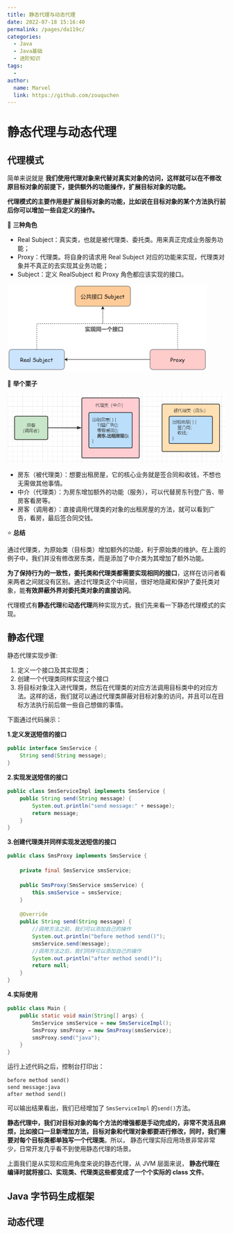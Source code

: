 ```yaml
---
title: 静态代理与动态代理
date: 2022-07-18 15:16:40
permalink: /pages/da119c/
categories:
  - Java
  - Java基础
  - 进阶知识
tags:
  - 
author: 
  name: Marvel
  link: https://github.com/zouquchen
---
```


# 静态代理与动态代理

## 代理模式

简单来说就是 **我们使用代理对象来代替对真实对象的访问，这样就可以在不修改原目标对象的前提下，提供额外的功能操作，扩展目标对象的功能。**

**代理模式的主要作用是扩展目标对象的功能，比如说在目标对象的某个方法执行前后你可以增加一些自定义的操作。**



🔶 **三种角色**

- Real Subject：真实类，也就是被代理类、委托类。用来真正完成业务服务功能；
- Proxy：代理类。将自身的请求用 Real Subject 对应的功能来实现，代理类对象并不真正的去实现其业务功能；
- Subject：定义 RealSubject 和 Proxy 角色都应该实现的接口。

<img src="https://raw.githubusercontent.com/zouquchen/Images/main/imgs/proxy-partten1.png" alt="image-20220718154514730" style="zoom:45%;" />



🌰  **举个栗子**

<img src="https://raw.githubusercontent.com/zouquchen/Images/main/imgs/proxy-partten-example.png" alt="image-20220718152951538" style="zoom:67%;" />

- 房东（被代理类）：想要出租房屋，它的核心业务就是签合同和收钱，不想也无需做其他事情。
- 中介（代理类）：为房东增加额外的功能（服务），可以代替房东刊登广告、带房客看房等。
- 房客（调用者）：直接调用代理类的对象的出租房屋的方法，就可以看到广告，看房，最后签合同交钱。



⭐  **总结**

通过代理类，为原始类（目标类）增加额外的功能，利于原始类的维护。在上面的例子中，我们并没有修改房东类，而是添加了中介类为其增加了额外功能。

**为了保持行为的一致性，委托类和代理类都需要实现相同的接口**，这样在访问者看来两者之间就没有区别。通过代理类这个中间层，很好地隐藏和保护了委托类对象，能**有效屏蔽外界对委托类对象的直接访问**。

代理模式有**静态代理**和**动态代理**两种实现方式，我们先来看一下静态代理模式的实现。

## 静态代理

静态代理实现步骤:

1. 定义一个接口及其实现类；
2. 创建一个代理类同样实现这个接口
3. 将目标对象注入进代理类，然后在代理类的对应方法调用目标类中的对应方法。这样的话，我们就可以通过代理类屏蔽对目标对象的访问，并且可以在目标方法执行前后做一些自己想做的事情。

下面通过代码展示：

**1.定义发送短信的接口**

```Java
public interface SmsService {
    String send(String message);
}
```

**2.实现发送短信的接口**

```Java
public class SmsServiceImpl implements SmsService {
    public String send(String message) {
        System.out.println("send message:" + message);
        return message;
    }
}
```

**3.创建代理类并同样实现发送短信的接口**

```Java
public class SmsProxy implements SmsService {

    private final SmsService smsService;

    public SmsProxy(SmsService smsService) {
        this.smsService = smsService;
    }

    @Override
    public String send(String message) {
        //调用方法之前，我们可以添加自己的操作
        System.out.println("before method send()");
        smsService.send(message);
        //调用方法之后，我们同样可以添加自己的操作
        System.out.println("after method send()");
        return null;
    }
}
```

**4.实际使用**

```Java
public class Main {
    public static void main(String[] args) {
        SmsService smsService = new SmsServiceImpl();
        SmsProxy smsProxy = new SmsProxy(smsService);
        smsProxy.send("java");
    }
}
```

运行上述代码之后，控制台打印出：

```Output
before method send()
send message:java
after method send()
```

可以输出结果看出，我们已经增加了 `SmsServiceImpl` 的`send()`方法。



**静态代理中，我们对目标对象的每个方法的增强都是手动完成的，非常不灵活且麻烦，比如接口一旦新增加方法，目标对象和代理对象都要进行修改，同时，我们需要对每个目标类都单独写一个代理类**。所以， 静态代理实际应用场景非常非常少，日常开发几乎看不到使用静态代理的场景。

上面我们是从实现和应用角度来说的静态代理，从 JVM 层面来说， **静态代理在编译时就将接口、实现类、代理类这些都变成了一个个实际的 class 文件**。

## Java 字节码生成框架



## 动态代理

